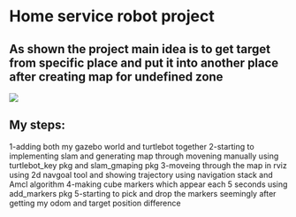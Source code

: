# Home service robot project 
## As shown the project main idea is to get target from specific place and put it into another place after creating map for undefined zone

![](ros.gif)

## My steps:
1-adding both my gazebo world and turtlebot together 
2-starting to implementing slam and generating map through movening manually using turtlebot_key pkg and slam_gmaping pkg
3-moveing through the map in rviz using 2d navgoal tool and showing trajectory using navigation stack and Amcl algorithm
4-making cube markers which appear each 5 seconds using add_markers pkg
5-starting to pick and drop the markers seemingly after getting my odom and target position difference 


